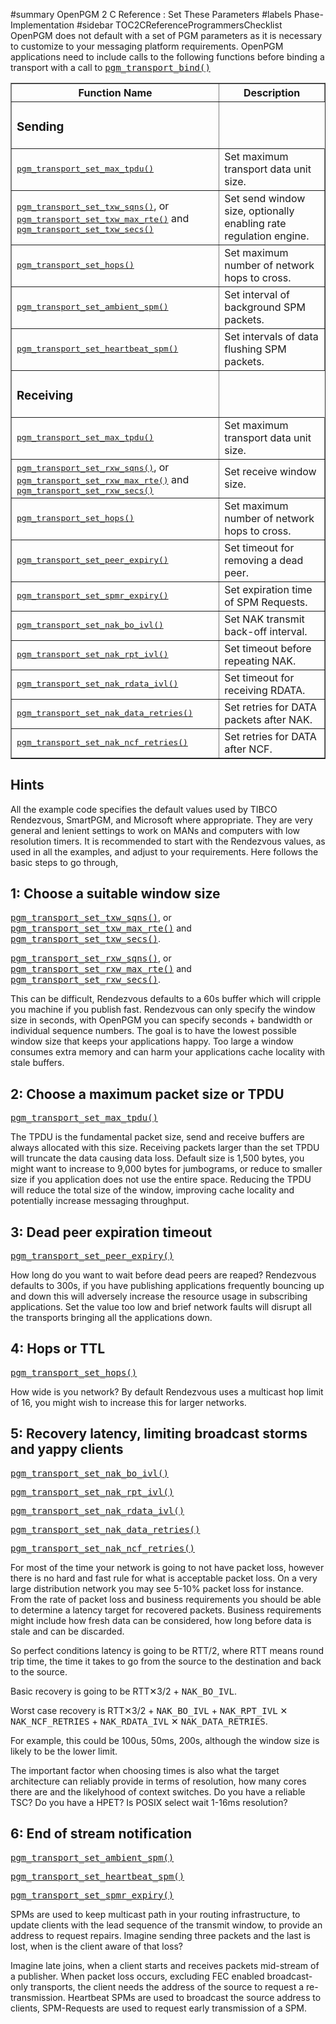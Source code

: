 ﻿#summary OpenPGM 2 C Reference : Set These Parameters
#labels Phase-Implementation
#sidebar TOC2CReferenceProgrammersChecklist
OpenPGM does not default with a set of PGM parameters as it is necessary to customize to your messaging platform requirements. OpenPGM applications need to include calls to the following functions before binding a transport with a call to <tt><a href='OpenPgm2CReferencePgmTransportBind.md'>pgm_transport_bind()</a></tt>


<table cellpadding='5' border='1' cellspacing='0'>
<tr>
<th>Function Name</th>
<th>Description</th>
</tr>
<tr>
<td><h3>Sending</h3></td>
</tr><tr>
<td><tt><a href='OpenPgm2CReferencePgmTransportSetMaxTpdu.md'>pgm_transport_set_max_tpdu()</a></tt></td>
<td>Set maximum transport data unit size.</td>
</tr><tr>
<td><tt><a href='OpenPgm2CReferencePgmTransportSetTxwSqns.md'>pgm_transport_set_txw_sqns()</a></tt>, or<br />
<tt><a href='OpenPgm2CReferencePgmTransportSetTxwMaxRte.md'>pgm_transport_set_txw_max_rte()</a></tt> and <tt><a href='OpenPgm2CReferencePgmTransportSetTxwSecs.md'>pgm_transport_set_txw_secs()</a></tt></td>
<td>Set send window size, optionally enabling rate regulation engine.</td>
</tr><tr>
<td><tt><a href='OpenPgm2CReferencePgmTransportSetHops.md'>pgm_transport_set_hops()</a></tt></td>
<td>Set maximum number of network hops to cross.</td>
</tr><tr>
<td><tt><a href='OpenPgm2CReferencePgmTransportSetAmbientSpm.md'>pgm_transport_set_ambient_spm()</a></tt></td>
<td>Set interval of background SPM packets.</td>
</tr><tr>
<td><tt><a href='OpenPgm2CReferencePgmTransportSetHeartbeatSpm.md'>pgm_transport_set_heartbeat_spm()</a></tt></td>
<td>Set intervals of data flushing SPM packets.</td>
</tr><tr>
<td><h3>Receiving</h3></td>
</tr><tr>
<td><tt><a href='OpenPgm2CReferencePgmTransportSetMaxTpdu.md'>pgm_transport_set_max_tpdu()</a></tt></td>
<td>Set maximum transport data unit size.</td>
</tr><tr>
<td><tt><a href='OpenPgm2CReferencePgmTransportSetRxwSqns.md'>pgm_transport_set_rxw_sqns()</a></tt>, or<br />
<tt><a href='OpenPgm2CReferencePgmTransportSetRxwMaxRte.md'>pgm_transport_set_rxw_max_rte()</a></tt> and <tt><a href='OpenPgm2CReferencePgmTransportSetRxwSecs.md'>pgm_transport_set_rxw_secs()</a></tt></td>
<td>Set receive window size.</td>
</tr><tr>
<td><tt><a href='OpenPgm2CReferencePgmTransportSetHops.md'>pgm_transport_set_hops()</a></tt></td>
<td>Set maximum number of network hops to cross.</td>
</tr><tr>
<td><tt><a href='OpenPgm2CReferencePgmTransportSetPeerExpiry.md'>pgm_transport_set_peer_expiry()</a></tt></td>
<td>Set timeout for removing a dead peer.</td>
</tr><tr>
<td><tt><a href='OpenPgm2CReferencePgmTransportSetSpmrExpiry.md'>pgm_transport_set_spmr_expiry()</a></tt></td>
<td>Set expiration time of SPM Requests.</td>
</tr><tr>
<td><tt><a href='OpenPgm2CReferencePgmTransportSetNakBoIvl.md'>pgm_transport_set_nak_bo_ivl()</a></tt></td>
<td>Set NAK transmit back-off interval.</td>
</tr><tr>
<td><tt><a href='OpenPgm2CReferencePgmTransportSetNakRptIvl.md'>pgm_transport_set_nak_rpt_ivl()</a></tt></td>
<td>Set timeout before repeating NAK.</td>
</tr><tr>
<td><tt><a href='OpenPgm2CReferencePgmTransportSetNakRdataIvl.md'>pgm_transport_set_nak_rdata_ivl()</a></tt></td>
<td>Set timeout for receiving RDATA.</td>
</tr><tr>
<td><tt><a href='OpenPgm2CReferencePgmTransportSetNakDataRetries.md'>pgm_transport_set_nak_data_retries()</a></tt></td>
<td>Set retries for DATA packets after NAK.</td>
</tr><tr>
<td><tt><a href='OpenPgm2CReferencePgmTransportSetNakNcfRetries.md'>pgm_transport_set_nak_ncf_retries()</a></tt></td>
<td>Set retries for DATA after NCF.</td>
</tr>
</table>


## Hints ##
All the example code specifies the default values used by TIBCO Rendezvous, SmartPGM, and Microsoft where appropriate.  They are very general and lenient settings to work on MANs and computers with low resolution timers.  It is recommended to start with the Rendezvous values, as used in all the examples, and adjust to your requirements.  Here follows the basic steps to go through,

## 1:  Choose a suitable window size ##

<tt><a href='OpenPgm2CReferencePgmTransportSetTxwSqns.md'>pgm_transport_set_txw_sqns()</a></tt>, or<br />
<tt><a href='OpenPgm2CReferencePgmTransportSetTxwMaxRte.md'>pgm_transport_set_txw_max_rte()</a></tt> and <br />
<tt><a href='OpenPgm2CReferencePgmTransportSetTxwSecs.md'>pgm_transport_set_txw_secs()</a></tt>.

<tt><a href='OpenPgm2CReferencePgmTransportSetRxwSqns.md'>pgm_transport_set_rxw_sqns()</a></tt>, or<br />
<tt><a href='OpenPgm2CReferencePgmTransportSetRxwMaxRte.md'>pgm_transport_set_rxw_max_rte()</a></tt> and<br />
<tt><a href='OpenPgm2CReferencePgmTransportSetRxwSecs.md'>pgm_transport_set_rxw_secs()</a></tt>.


This can be difficult, Rendezvous defaults to a 60s buffer which will cripple you machine if you publish fast.  Rendezvous can only specify the window size in seconds, with OpenPGM you can specify seconds + bandwidth or individual sequence numbers.  The goal is to have the lowest possible window size that keeps your applications happy.  Too large a window consumes extra memory and can harm your applications cache locality with stale buffers.


## 2:  Choose a maximum packet size or TPDU ##

<tt><a href='OpenPgm2CReferencePgmTransportSetMaxTpdu.md'>pgm_transport_set_max_tpdu()</a></tt>

The TPDU is the fundamental packet size, send and receive buffers are always allocated with this size.  Receiving packets larger than the set TPDU will truncate the data causing data loss.  Default size is 1,500 bytes, you might want to increase to 9,000 bytes for jumbograms, or reduce to smaller size if you application does not use the entire space.  Reducing the TPDU will reduce the total size of the window, improving cache locality and potentially increase messaging throughput.


## 3:  Dead peer expiration timeout ##

<tt><a href='OpenPgm2CReferencePgmTransportSetPeerExpiry.md'>pgm_transport_set_peer_expiry()</a></tt>

How long do you want to wait before dead peers are reaped?  Rendezvous defaults to 300s, if you have publishing applications frequently bouncing up and down this will adversely increase the resource usage in subscribing applications.  Set the value too low and brief network faults will disrupt all the transports bringing all the applications down.


## 4:  Hops or TTL ##

<tt><a href='OpenPgm2CReferencePgmTransportSetHops.md'>pgm_transport_set_hops()</a></tt>

How wide is you network?  By default Rendezvous uses a multicast hop limit of 16, you might wish to increase this for larger networks.


## 5:  Recovery latency, limiting broadcast storms and yappy clients ##


<tt><a href='OpenPgm2CReferencePgmTransportSetNakBoIvl.md'>pgm_transport_set_nak_bo_ivl()</a></tt>

<tt><a href='OpenPgm2CReferencePgmTransportSetNakRptIvl.md'>pgm_transport_set_nak_rpt_ivl()</a></tt>

<tt><a href='OpenPgm2CReferencePgmTransportSetNakRdataIvl.md'>pgm_transport_set_nak_rdata_ivl()</a></tt>

<tt><a href='OpenPgm2CReferencePgmTransportSetNakDataRetries.md'>pgm_transport_set_nak_data_retries()</a></tt>

<tt><a href='OpenPgm2CReferencePgmTransportSetNakNcfRetries.md'>pgm_transport_set_nak_ncf_retries()</a></tt>

For most of the time your network is going to not have packet loss, however there is no hard and fast rule for what is acceptable packet loss.  On a very large distribution network you may see 5-10% packet loss for instance.  From the rate of packet loss and business requirements you should be able to determine a latency target for recovered packets.  Business requirements might include how fresh data can be considered, how long before data is stale and can be discarded.

So perfect conditions latency is going to be RTT/2, where RTT means round trip time, the time it takes to go from the source to the destination and back to the source.

Basic recovery is going to be RTT✕3/2 + <tt>NAK_BO_IVL</tt>.

Worst case recovery is RTT✕3/2 + <tt>NAK_BO_IVL</tt> + <tt>NAK_RPT_IVL</tt> ✕ <tt>NAK_NCF_RETRIES</tt> + <tt>NAK_RDATA_IVL</tt> ✕ <tt>NAK_DATA_RETRIES</tt>.

For example, this could be 100us, 50ms, 200s, although the window size is likely to be the lower limit.

The important factor when choosing times is also what the target architecture can reliably provide in terms of resolution, how many cores there are and the likelyhood of context switches.  Do you have a reliable TSC?  Do you have a HPET?  Is POSIX select wait 1-16ms resolution?


## 6:  End of stream notification ##

<tt><a href='OpenPgm2CReferencePgmTransportSetAmbientSpm.md'>pgm_transport_set_ambient_spm()</a></tt>

<tt><a href='OpenPgm2CReferencePgmTransportSetHeartbeatSpm.md'>pgm_transport_set_heartbeat_spm()</a></tt>

<tt><a href='OpenPgm2CReferencePgmTransportSetSpmrExpiry.md'>pgm_transport_set_spmr_expiry()</a></tt>

SPMs are used to keep multicast path in your routing infrastructure, to update clients with the lead sequence of the transmit window, to provide an address to request repairs.  Imagine sending three packets and the last is lost, when is the client aware of that loss?

Imagine late joins, when a client starts and receives packets mid-stream of a publisher.  When packet loss occurs, excluding FEC enabled broadcast-only transports, the client needs the address of the source to request a re-transmission.  Heartbeat SPMs are used to broadcast the source address to clients, SPM-Requests are used to request early transmission of a SPM.